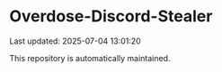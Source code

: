 # Overdose-Discord-Stealer

Last updated: 2025-07-04 13:01:20

This repository is automatically maintained.
